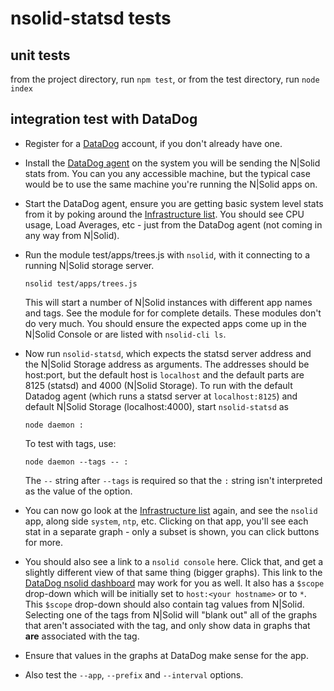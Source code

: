 nsolid-statsd tests
================================================================================

unit tests
--------------------------------------------------------------------------------

from the project directory, run `npm test`, or from the test directory, run
`node index`


integration test with DataDog
--------------------------------------------------------------------------------

* Register for a [DataDog][] account, if you don't already have one.

* Install the [DataDog agent][] on the system you will be sending the N|Solid
  stats from.  You can you any accessible machine, but the typical case would
  be to use the same machine you're running the N|Solid apps on.

* Start the DataDog agent, ensure you are getting basic system level stats
  from it by poking around the [Infrastructure list][].  You should see
  CPU usage, Load Averages, etc - just from the DataDog agent (not coming in
  any way from N|Solid).

* Run the module test/apps/trees.js with `nsolid`, with it connecting to a
  running N|Solid storage server.

      nsolid test/apps/trees.js

  This will start a number of N|Solid instances with different app names and
  tags.  See the module for for complete details.  These modules don't do very
  much. You should ensure the expected apps come up in the N|Solid Console or
  are listed with `nsolid-cli ls`.

* Now run `nsolid-statsd`, which expects the statsd server address and the
  N|Solid Storage address as arguments.  The addresses should be host:port, but
  the default host is `localhost` and the default parts are 8125 (statsd) and
  4000 (N|Solid Storage).  To run with the default Datadog agent (which runs a
  statsd server at `localhost:8125`) and default N|Solid Storage (localhost:4000),
  start `nsolid-statsd` as

      node daemon :

  To test with tags, use:

      node daemon --tags -- :

  The `--` string after `--tags` is required so that the `:` string
  isn't interpreted as the value of the option.

* You can now go look at the [Infrastructure list][] again, and see the `nsolid`
  app, along side `system`, `ntp`, etc.  Clicking on that app, you'll see each
  stat in a separate graph - only a subset is shown, you can click buttons for
  more.

* You should also see a link to a `nsolid console` here.  Click that, and
  get a slightly different view of that same thing (bigger graphs).
  This link to the [DataDog nsolid dashboard][] may work for you as well.
  It also has a `$scope` drop-down which will be initially set to
  `host:<your hostname>` or to `*`.  This `$scope` drop-down should also contain
  tag values from N|Solid.  Selecting one of the tags from N|Solid will "blank
  out" all of the graphs that aren't associated with the tag, and only show
  data in graphs that **are** associated with the tag.

* Ensure that values in the graphs at DataDog make sense for the app.

* Also test the `--app`, `--prefix` and `--interval` options.

[DataDog]:                  https://www.datadoghq.com/
[DataDog agent]:            http://docs.datadoghq.com/guides/basic_agent_usage/
[Infrastructure list]:      https://app.datadoghq.com/infrastructure
[DataDog nsolid dashboard]: https://app.datadoghq.com/dash/integration/custom%3Ansolid
